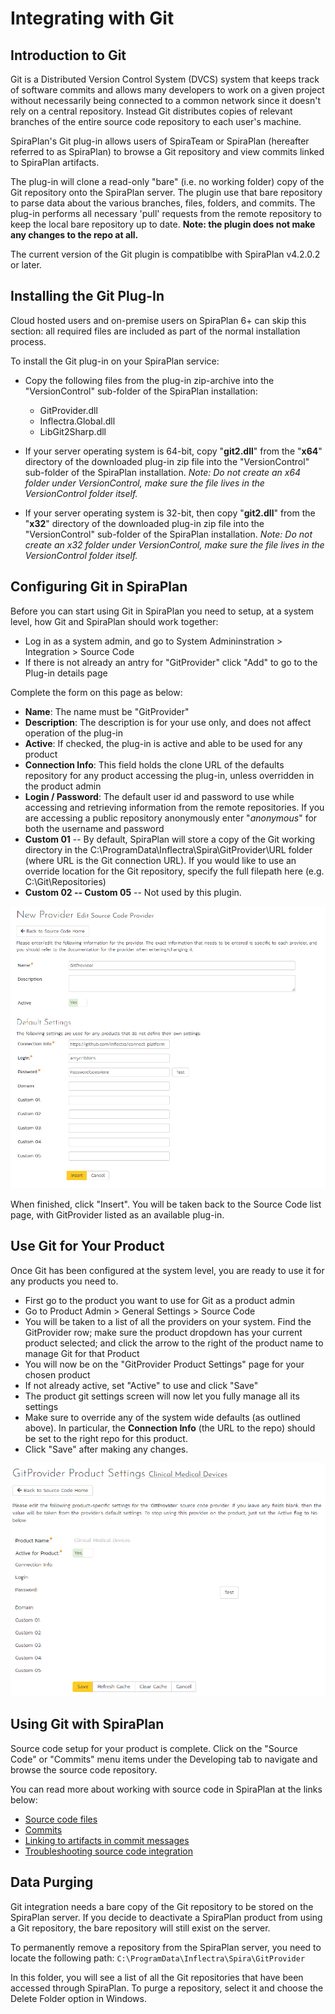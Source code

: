 # Integrating with Git

## Introduction to Git

Git is a Distributed Version Control System (DVCS) system that keeps track of software commits and allows many developers to work on a given project without necessarily being connected to a common network since it doesn't rely on a central repository. Instead Git distributes copies of relevant branches of the entire source code repository to each user's machine.

SpiraPlan's Git plug-in allows users of SpiraTeam or SpiraPlan (hereafter referred to as SpiraPlan) to browse a Git repository and view commits linked to SpiraPlan artifacts.

The plug-in will clone a read-only "bare" (i.e. no working folder) copy of the Git repository onto the SpiraPlan server. The plugin use that bare repository to parse data about the various branches, files, folders, and commits. The plug-in performs all necessary 'pull' requests from the remote repository to keep the local bare repository up to date. **Note: the plugin does not make any changes to the repo at all.**

The current version of the Git plugin is compatiblbe with SpiraPlan v4.2.0.2 or later.

## Installing the Git Plug-In 
Cloud hosted users and on-premise users on SpiraPlan 6+ can skip this section: all required files are included as part of the normal installation process. 

To install the Git plug-in on your SpiraPlan service:

- Copy the following files from the plug-in zip-archive into the "VersionControl" sub-folder of the SpiraPlan installation:

    - GitProvider.dll
    - Inflectra.Global.dll
    - LibGit2Sharp.dll

- If your server operating system is 64-bit, copy "**git2.dll**" from the "**x64**" directory of the downloaded plug-in zip file into the "VersionControl" sub-folder of the SpiraPlan installation. *Note: Do not create an x64 folder under VersionControl, make sure the file lives in the VersionControl folder itself.*
- If your server operating system is 32-bit, then copy "**git2.dll**" from the "**x32**" directory of the downloaded plug-in zip file into the "VersionControl" sub-folder of the SpiraPlan installation. *Note: Do not create an x32 folder under VersionControl, make sure the file lives in the VersionControl folder itself.*

## Configuring Git in SpiraPlan
Before you can start using Git in SpiraPlan you need to setup, at a system level, how Git and SpiraPlan should work together: 

- Log in as a system admin, and go to System Admininstration > Integration > Source Code
- If there is not already an antry for "GitProvider" click "Add" to go to the Plug-in details page

Complete the form on this page as below:

- **Name**: The name must be "GitProvider"
- **Description**: The description is for your use only, and does not affect operation of the plug-in
- **Active**: If checked, the plug-in is active and able to be used for any product
- **Connection Info**: This field holds the clone URL of the defaults repository for any product accessing the plug-in, unless overridden in the product admin
- **Login / Password**: The default user id and password to use while accessing and retrieving information from the remote repositories. If you are accessing a public repository anonymously enter "*anonymous*" for both the username and password
- **Custom 01** -- By default, SpiraPlan will store a copy of the Git working directory in the C:\ProgramData\Inflectra\Spira\GitProvider\URL folder (where URL is the Git connection URL). If you would like to use an override location for the Git repository, specify the full filepath here (e.g. C:\Git\Repositories)
- **Custom 02 -- Custom 05** -- Not used by this plugin.

![](img/Integrating_with_Git_16.png)

When finished, click "Insert". You will be taken back to the Source Code list page, with GitProvider listed as an available plug-in.

## Use Git for Your Product
Once Git has been configured at the system level, you are ready to use it for any products you need to. 

- First go to the product you want to use for Git as a product admin
- Go to Product Admin > General Settings > Source Code
- You will be taken to a list of all the providers on your system. Find the GitProvider row; make sure the product dropdown has your current product selected; and click the arrow to the right of the product name to manage Git for that Product
- You will now be on the "GitProvider Product Settings" page for your chosen product
- If not already active, set "Active" to use and click "Save"
- The product git settings screen will now let you fully manage all its settings
- Make sure to override any of the system wide defaults (as outlined above). In particular, the **Connection Info** (the URL to the repo) should be set to the right repo for this product.
- Click "Save" after making any changes.

![](img/Integrating_with_Git_17.png)


## Using Git with SpiraPlan
Source code setup for your product is complete. Click on the "Source Code" or "Commits" menu items under the Developing tab to navigate and browse the source code repository.

You can read more about working with source code in SpiraPlan at the links below:

- [Source code files](../../Spira-User-Manual/Source-Code/#source-code-file-list)
- [Commits](../../Spira-User-Manual/Commits/#commit-list)
- [Linking to artifacts in commit messages](../../Spira-User-Manual/Commits/#linking-to-artifacts-in-commit-messages)
- [Troubleshooting source code integration](../../Spira-User-Manual/Source-Code/#troubleshooting-source-code-integration)


## Data Purging
Git integration needs a bare copy of the Git repository to be stored on the SpiraPlan server. If you decide to deactivate a SpiraPlan product from using a Git repository, the bare repository will still exist on the server.

To permanently remove a repository from the SpiraPlan server, you need to locate the following path: `C:\ProgramData\Inflectra\Spira\GitProvider`

In this folder, you will see a list of all the Git repositories that have been accessed through SpiraPlan. To purge a repository, select it and choose the Delete Folder option in Windows.